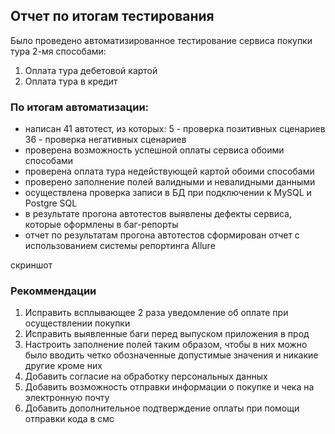 ## Отчет по итогам тестирования

Было проведено автоматизированное тестирование сервиса покупки тура 2-мя способами: 
1. Оплата тура дебетовой картой
2. Оплата тура в кредит

### По итогам  автоматизации:
- написан 41 автотест, из которых:
  5 - проверка позитивных сценариев
  36 - проверка негативных сценариев
- проверена возможность успешной оплаты сервиса обоими способами
- проверена оплата тура недействующей картой обоими способами
- проверено заполнение полей валидными и невалидными данными
- осуществлена проверка записи в БД при подключении к MySQL и Postgre SQL
- в результате прогона автотестов выявлены дефекты сервиса, которые оформлены в баг-репорты
- отчет по результатам прогона автотестов сформирован отчет с использованием системы репортинга Allure

скриншот

### Рекоммендации
1. Исправить всплывающее 2 раза уведомление об оплате при осуществлении покупки
2. Исправить выявленные баги перед выпуском приложения в прод
3. Настроить заполнение полей таким образом, чтобы в них можно было вводить четко обозначенные допустимые значения и никакие другие кроме них
4. Добавить согласие на обработку персональных данных
5. Добавить возможность отправки информации о покупке и чека на электронную почту
6. Добавить дополнительное подтверждение оплаты при помощи отправки кода в смс